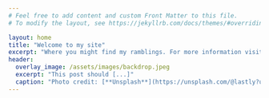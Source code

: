 ```yaml
---
# Feel free to add content and custom Front Matter to this file.
# To modify the layout, see https://jekyllrb.com/docs/themes/#overriding-theme-defaults

layout: home
title: "Welcome to my site"
excerpt: "Where you might find my ramblings. For more information visit [about.](/about)"
header:
  overlay_image: /assets/images/backdrop.jpeg
  excerpt: "This post should [...]"
  caption: "Photo credit: [**Unsplash**](https://unsplash.com/@lastly?utm_source=unsplash&utm_medium=referral&utm_content=creditCopyText)"
---
```

